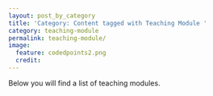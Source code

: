 ```yaml
---
layout: post_by_category
title: 'Category: Content tagged with Teaching Module '
category: teaching-module
permalink: teaching-module/
image:
  feature: codedpoints2.png
  credit: 
---
```


Below you will find a list of teaching modules.
